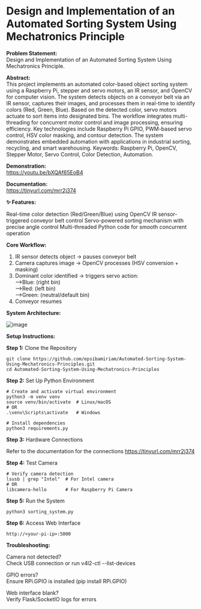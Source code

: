 # Design and Implementation of an Automated Sorting System Using Mechatronics Principle
**Problem Statement:**   
Design and Implementation of an Automated Sorting System Using Mechatronics Principle.
  
**Abstract:**   
This project implements an automated color-based object sorting system using a Raspberry Pi, stepper and servo motors, an IR sensor, and OpenCV for computer vision. The system detects objects on a conveyor belt via an IR sensor, captures their images, and processes them in real-time to identify colors (Red, Green, Blue). Based on the detected color, servo motors actuate to sort items into designated bins. The workflow integrates multi-threading for concurrent motor control and image processing, ensuring efficiency. Key technologies include Raspberry Pi GPIO, PWM-based servo control, HSV color masking, and contour detection. The system demonstrates embedded automation with applications in industrial sorting, recycling, and smart warehousing.
Keywords: Raspberry Pi, OpenCV, Stepper Motor, Servo Control, Color Detection, Automation.

**Demonstration:**  
https://youtu.be/bXQAf65EoB4

**Documentation:**  
https://tinyurl.com/mrr2j374

**✨ Features:**

Real-time color detection (Red/Green/Blue) using OpenCV
IR sensor-triggered conveyor belt control
Servo-powered sorting mechanism with precise angle control
Multi-threaded Python code for smooth concurrent operation

 
**Core Workflow:**
1. IR sensor detects object → pauses conveyor belt  
2. Camera captures image → OpenCV processes (HSV conversion + masking)  
3. Dominant color identified → triggers servo action:  
   -->Blue:  (right bin)  
   -->Red:  (left bin)  
   -->Green: (neutral/default bin)  
4. Conveyor resumes

**System Architecture:**

![image](https://github.com/user-attachments/assets/ebb6e9d1-d788-41a0-ac6b-1c5646534893)

**Setup Instructions:**  

**Step 1:** Clone the Repository
```
git clone https://github.com/epsibamiriam/Automated-Sorting-System-Using-Mechatronics-Principles.git
cd Automated-Sorting-System-Using-Mechatronics-Principles
```
**Step 2:** Set Up Python Environment
```
# Create and activate virtual environment
python3 -m venv venv
source venv/bin/activate  # Linux/macOS
# OR
.\venv\Scripts\activate   # Windows

# Install dependencies
python3 requirements.py
```
**Step 3:** Hardware Connections

Refer to the documentation for the connections
https://tinyurl.com/mrr2j374

**Step 4:** Test Camera
```
# Verify camera detection
lsusb | grep "Intel"  # For Intel camera
# OR
libcamera-hello       # For Raspberry Pi Camera
```
**Step 5:** Run the System
```
python3 sorting_system.py
```

**Step 6:** Access Web Interface
```
http://<your-pi-ip>:5000
```
**Troubleshooting:**

Camera not detected?  
Check USB connection or run v4l2-ctl --list-devices  

  
GPIO errors?  
Ensure RPi.GPIO is installed (pip install RPi.GPIO)  

  
Web interface blank?  
Verify Flask/SocketIO logs for errors


   
